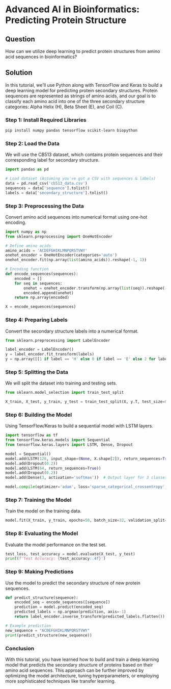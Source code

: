 # Advanced AI in Bioinformatics: Predicting Protein Structure

## Question
How can we utilize deep learning to predict protein structures from amino acid sequences in bioinformatics?

## Solution

In this tutorial, we'll use Python along with TensorFlow and Keras to build a deep learning model for predicting protein secondary structures. Protein sequences are represented as strings of amino acids, and our goal is to classify each amino acid into one of the three secondary structure categories: Alpha Helix (H), Beta Sheet (E), and Coil (C).

### Step 1: Install Required Libraries
```bash
pip install numpy pandas tensorflow scikit-learn biopython
```

### Step 2: Load the Data
We will use the CB513 dataset, which contains protein sequences and their corresponding label for secondary structure.

```python
import pandas as pd

# Load dataset (Assuming you've got a CSV with sequences & labels)
data = pd.read_csv('cb513_data.csv')
sequences = data['sequence'].tolist()
labels = data['secondary_structure'].tolist()
```

### Step 3: Preprocessing the Data
Convert amino acid sequences into numerical format using one-hot encoding.

```python
import numpy as np
from sklearn.preprocessing import OneHotEncoder

# Define amino acids
amino_acids = 'ACDEFGHIKLMNPQRSTVWY'
onehot_encoder = OneHotEncoder(categories='auto')
onehot_encoder.fit(np.array(list(amino_acids)).reshape(-1, 1))

# Encoding function
def encode_sequences(sequences):
    encoded = []
    for seq in sequences:
        onehot = onehot_encoder.transform(np.array(list(seq)).reshape(-1, 1)).toarray()
        encoded.append(onehot)
    return np.array(encoded)

X = encode_sequences(sequences)
```

### Step 4: Preparing Labels
Convert the secondary structure labels into a numerical format.

```python
from sklearn.preprocessing import LabelEncoder

label_encoder = LabelEncoder()
y = label_encoder.fit_transform(labels)
y = np.array([[1 if label == 'H' else 0 if label == 'E' else 2 for label in labels]])
```

### Step 5: Splitting the Data
We will split the dataset into training and testing sets.

```python
from sklearn.model_selection import train_test_split

X_train, X_test, y_train, y_test = train_test_split(X, y.T, test_size=0.2, random_state=42)
```

### Step 6: Building the Model
Using TensorFlow/Keras to build a sequential model with LSTM layers.

```python
import tensorflow as tf
from tensorflow.keras.models import Sequential
from tensorflow.keras.layers import LSTM, Dense, Dropout

model = Sequential()
model.add(LSTM(128, input_shape=(None, X.shape[2]), return_sequences=True))
model.add(Dropout(0.2))
model.add(LSTM(64, return_sequences=True))
model.add(Dropout(0.2))
model.add(Dense(3, activation='softmax'))  # Output layer for 3 classes

model.compile(optimizer='adam', loss='sparse_categorical_crossentropy', metrics=['accuracy'])
```

### Step 7: Training the Model
Train the model on the training data.

```python
model.fit(X_train, y_train, epochs=50, batch_size=32, validation_split=0.1)
```

### Step 8: Evaluating the Model
Evaluate the model performance on the test set.

```python
test_loss, test_accuracy = model.evaluate(X_test, y_test)
print(f'Test Accuracy: {test_accuracy:.4f}')
```

### Step 9: Making Predictions
Use the model to predict the secondary structure of new protein sequences.

```python
def predict_structure(sequence):
    encoded_seq = encode_sequences([sequence])
    prediction = model.predict(encoded_seq)
    predicted_labels = np.argmax(prediction, axis=-1)
    return label_encoder.inverse_transform(predicted_labels.flatten())

# Example prediction
new_sequence = "ACDEFGHIKLMNPQRSTVWY"
print(predict_structure(new_sequence))
```

### Conclusion
With this tutorial, you have learned how to build and train a deep learning model that predicts the secondary structure of proteins based on their amino acid sequences. This approach can be further improved by optimizing the model architecture, tuning hyperparameters, or employing more sophisticated techniques like transfer learning.